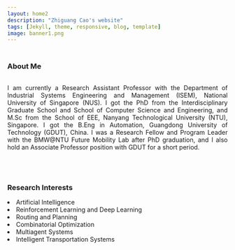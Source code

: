 ```yaml
---
layout: home2
description: "Zhiguang Cao's website"
tags: [Jekyll, theme, responsive, blog, template]
image: banner1.png
---
```

<h3 style="margin-bottom:0px;padding-top:20px;">About Me</h3> <br>

<p align="justify">I am currently a Research Assistant Professor with the Department of Industrial Systems Engineering and Management (ISEM), National University of Singapore (NUS).  I got the PhD from the Interdisciplinary Graduate School and School of Computer Science and Engineering,  and M.Sc from the School of EEE, Nanyang Technological University (NTU), Singapore. I got the B.Eng in Automation, Guangdong University of Technology (GDUT), China. I was a Research Fellow and Program Leader with the BMW@NTU Future Mobility Lab after PhD graduation, and I also hold an Associate Professor position with GDUT for a short period.</p>

<br />


<h3 style="margin-bottom:-2px;padding-top:20px;">Research Interests</h3> <br>
<li>	    
Artificial Intelligence
</li>

<li>	    
Reinforcement Learning and Deep Learning
</li>

<li>	    
Routing and Planning
</li>

<li>	    
Combinatorial Optimization
</li>

<li>	    
Multiagent Systems
</li>

<li>	    
Intelligent Transportation Systems
</li>
